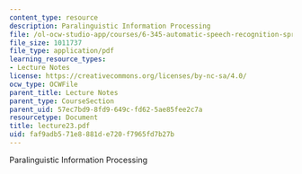 ```yaml
---
content_type: resource
description: Paralinguistic Information Processing
file: /ol-ocw-studio-app/courses/6-345-automatic-speech-recognition-spring-2003/faf9adb571e8881de720f7965fd7b27b_lecture23.pdf
file_size: 1011737
file_type: application/pdf
learning_resource_types:
- Lecture Notes
license: https://creativecommons.org/licenses/by-nc-sa/4.0/
ocw_type: OCWFile
parent_title: Lecture Notes
parent_type: CourseSection
parent_uid: 57ec7bd9-8fd9-649c-fd62-5ae85fee2c7a
resourcetype: Document
title: lecture23.pdf
uid: faf9adb5-71e8-881d-e720-f7965fd7b27b
---
```

Paralinguistic Information Processing